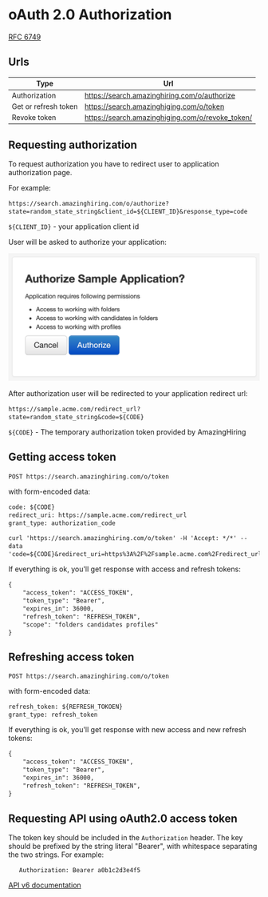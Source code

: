 # oAuth 2.0 Authorization

[RFC 6749](https://tools.ietf.org/html/rfc6749)

## Urls

| Type                              | Url                                              |
|-----------------------------------|--------------------------------------------------|
| Authorization                     | https://search.amazinghiring.com/o/authorize     |
| Get or refresh token              | https://search.amazinghiging.com/o/token         |
| Revoke token                      | https://search.amazinghiging.com/o/revoke_token/ |

## Requesting authorization

To request authorization you have to redirect user to application authorization page.

For example:
```
https://search.amazinghiring.com/o/authorize?state=random_state_string&client_id=${CLIENT_ID}&response_type=code
```

`${CLIENT_ID}` - your application client id

User will be asked to authorize your application:

![Authorize](./authorize.png "")

After authorization user will be redirected to your application redirect url:

```
https://sample.acme.com/redirect_url?state=random_state_string&code=${CODE}
```

`${CODE}` - The temporary authorization token provided by AmazingHiring

## Getting access token

```
POST https://search.amazinghiring.com/o/token
```

with form-encoded data:

```
code: ${CODE}
redirect_uri: https://sample.acme.com/redirect_url
grant_type: authorization_code
```

```
curl 'https://search.amazinghiring.com/o/token' -H 'Accept: */*' --data 'code=${CODE}&redirect_uri=https%3A%2F%2Fsample.acme.com%2Fredirect_url&grant_type=authorization_code'
```

If everything is ok, you'll get response with access and refresh tokens:

```
{
    "access_token": "ACCESS_TOKEN",
    "token_type": "Bearer",
    "expires_in": 36000,
    "refresh_token": "REFRESH_TOKEN",
    "scope": "folders candidates profiles"
}
```

## Refreshing access token
```
POST https://search.amazinghiring.com/o/token
```

with form-encoded data:

```
refresh_token: ${REFRESH_TOKOEN}
grant_type: refresh_token
```

If everything is ok, you'll get response with new access and new refresh tokens:

```
{
    "access_token": "ACCESS_TOKEN",
    "token_type": "Bearer",
    "expires_in": 36000,
    "refresh_token": "REFRESH_TOKEN",
}
```


## Requesting API using oAuth2.0 access token

The token key should be included in the `Authorization` header.
The key should be prefixed by the string literal "Bearer", with whitespace separating the two strings. For example:

```
   Authorization: Bearer a0b1c2d3e4f5
```

[API v6 documentation](https://amazinghiring.github.io/api-v6-docs/)